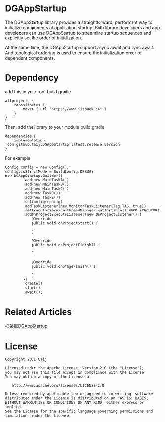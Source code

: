 # DGAppStartup
The DGAppStartup library provides a straightforward, performant way to initialize components at application startup. Both library developers and app developers can use DGAppStartup to streamline startup sequences and explicitly set the order of initialization.

At the same time, the DGAppStartup support async await and sync await. And topological ordering is used to ensure the initialization order of dependent components.

# Dependency
add this in your root build.gradle

```
allprojects {
    repositories {
        maven { url "https://www.jitpack.io" }
    }
}
```

Then, add the library to your module build.gradle
```
dependencies {
    implementation 'com.github.Caij:DGAppStartup:latest.release.version'
}
```

For example
```
Config config = new Config();
config.isStrictMode = BuildConfig.DEBUG;
new DGAppStartup.Builder()
        .add(new MainTaskA())
        .add(new MainTaskB())
        .add(new MainTaskC())
        .add(new TaskD())
        .add(new TaskE())
        .setConfig(config)
        .addTaskListener(new MonitorTaskListener(Tag.TAG, true))
        .setExecutorService(ThreadManager.getInstance().WORK_EXECUTOR)
        .addOnProjectExecuteListener(new OnProjectListener() {
            @Override
            public void onProjectStart() {

            }

            @Override
            public void onProjectFinish() {

            }

            @Override
            public void onStageFinish() {

            }
        })
        .create()
        .start()
        .await();
```
# Related Articles

[框架篇DGAppStartup](https://juejin.cn/post/7009961273009897502)

# License

    Copyright 2021 Caij

    Licensed under the Apache License, Version 2.0 (the "License");
    you may not use this file except in compliance with the License.
    You may obtain a copy of the License at

       http://www.apache.org/licenses/LICENSE-2.0

    Unless required by applicable law or agreed to in writing, software
    distributed under the License is distributed on an "AS IS" BASIS,
    WITHOUT WARRANTIES OR CONDITIONS OF ANY KIND, either express or implied.
    See the License for the specific language governing permissions and
    limitations under the License.
